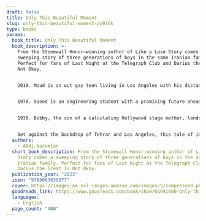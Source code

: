 ```yaml
---
draft: false
title: Only This Beautiful Moment
slug: only-this-beautiful-moment-pz8l6k
type: books
params:
  book_title: Only This Beautiful Moment
  book_description: >-
    From the Stonewall Honor–winning author of Like a Love Story comes a
    sweeping story of three generations of boys in the same Iranian family.
    Perfect for fans of Last Night at the Telegraph Club and Darius the Great Is
    Not Okay.


    2019. Moud is an out gay teen living in Los Angeles with his distant father, Saeed. When Moud gets the news that his grandfather in Iran is dying, he accompanies his dad to Tehran, where the revelation of family secrets will force Moud into a new understanding of his history, his culture, and himself.


    1978. Saeed is an engineering student with a promising future ahead of him in Tehran. But when his parents discover his involvement in the country’s burgeoning revolution, they send him to safety in America, a country Saeed despises. And even worse—he’s forced to live with the American grandmother he never knew existed.


    1939. Bobby, the son of a calculating Hollywood stage mother, lands a coveted MGM studio contract. But the fairy-tale world of glamour he’s thrust into has a dark side.


    Set against the backdrop of Tehran and Los Angeles, this tale of intergenerational trauma and love is an ode to the fragile bonds of family, the hidden secrets of history, and all the beautiful moments that make us who we are today.
  authors:
    - Abdi Nazemian
  short_book_description: From the Stonewall Honor–winning author of Like a Love
    Story comes a sweeping story of three generations of boys in the same
    Iranian family. Perfect for fans of Last Night at the Telegraph Club and
    Darius the Great Is Not Okay.
  publication_year: "2023"
  isbn: "9780063039377"
  cover: https://images-na.ssl-images-amazon.com/images/S/compressed.photo.goodreads.com/books/1665839481i/61941000.jpg
  goodreads_link: https://www.goodreads.com/book/show/61941000-only-this-beautiful-moment
  languages:
    - English
  page_count: "400"
---
```

